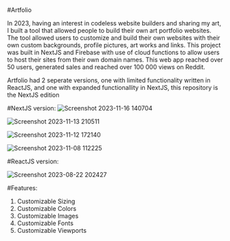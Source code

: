 #Artfolio 

In 2023, having an interest in codeless website builders and sharing my art, I built a tool that allowed people to build their own art portfolio websites. The tool allowed users to customize and build their own websites with their own custom backgrounds, profile pictures, art works and links.
This project was built in NextJS and Firebase with use of cloud functions to allow users to host their sites from their own domain names. This web app reached over 50 users, generated sales and reached over 100 000 views on Reddit.  


Artfolio had 2 seperate versions, one with limited functionality written in ReactJS, and one with expanded functionallity in NextJS, this repository is the NextJS edition 

#NextJS version:
![Screenshot 2023-11-16 140704](https://github.com/user-attachments/assets/3e57a943-7cda-4b9f-b367-4fa562cf4ea2)

![Screenshot 2023-11-13 210511](https://github.com/user-attachments/assets/a37332b3-3d26-402f-b431-4bb9f48b6e3a)

![Screenshot 2023-11-12 172140](https://github.com/user-attachments/assets/2f87603e-b54c-40c1-a96e-af59bdb5fa6d)


![Screenshot 2023-11-08 112225](https://github.com/user-attachments/assets/fd0ff54d-3cc6-4588-9d1a-3b9ba58e1eee)



#ReactJS version: 

![Screenshot 2023-08-22 202427](https://github.com/user-attachments/assets/cbbd6c99-9116-490e-9f15-45c7ae0e5027)



#Features: 
1. Customizable Sizing
2. Customizable Colors
3. Customizable Images
4. Customizable Fonts
5. Customizable Viewports

